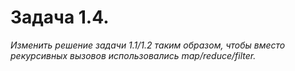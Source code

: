 # Задача 1.4.

*Изменить решение задачи 1.1/1.2 таким образом, чтобы
вместо рекурсивных вызовов использовались
map/reduce/filter.*
